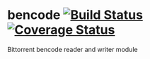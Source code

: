# bencode [![Build Status](https://travis-ci.org/cwyang/temp.svg?branch=master)](https://travis-ci.org/cwyang/temp) [![Coverage Status](https://coveralls.io/repos/github/cwyang/temp/badge.svg?branch=master)](https://coveralls.io/github/cwyang/temp?branch=master)
Bittorrent bencode reader and writer module
